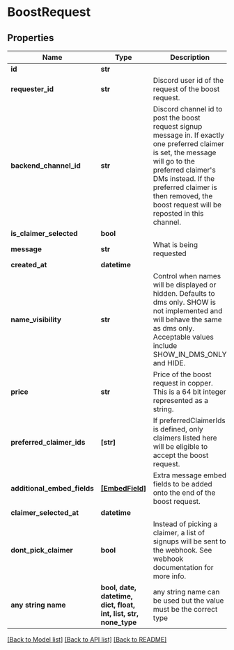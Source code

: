 # BoostRequest


## Properties
Name | Type | Description | Notes
------------ | ------------- | ------------- | -------------
**id** | **str** |  | 
**requester_id** | **str** | Discord user id of the request of the boost request. | 
**backend_channel_id** | **str** | Discord channel id to post the boost request signup message in. If exactly one preferred claimer is set, the message will go to the preferred claimer&#39;s DMs instead. If the preferred claimer is then removed, the boost request will be reposted in this channel. | 
**is_claimer_selected** | **bool** |  | 
**message** | **str** | What is being requested | 
**created_at** | **datetime** |  | 
**name_visibility** | **str** | Control when names will be displayed or hidden. Defaults to dms only. SHOW is not implemented and will behave the same as dms only. Acceptable values include SHOW_IN_DMS_ONLY and HIDE. | 
**price** | **str** | Price of the boost request in copper. This is a 64 bit integer represented as a string. | [optional] 
**preferred_claimer_ids** | **[str]** | If preferredClaimerIds is defined, only claimers listed here will be eligible to accept the boost request. | [optional] 
**additional_embed_fields** | [**[EmbedField]**](EmbedField.md) | Extra message embed fields to be added onto the end of the boost request. | [optional] 
**claimer_selected_at** | **datetime** |  | [optional] 
**dont_pick_claimer** | **bool** | Instead of picking a claimer, a list of signups will be sent to the webhook. See webhook documentation for more info. | [optional] 
**any string name** | **bool, date, datetime, dict, float, int, list, str, none_type** | any string name can be used but the value must be the correct type | [optional]

[[Back to Model list]](../README.md#documentation-for-models) [[Back to API list]](../README.md#documentation-for-api-endpoints) [[Back to README]](../README.md)


